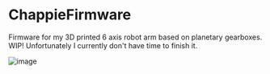 # ChappieFirmware
Firmware for my 3D printed 6 axis robot arm based on planetary gearboxes. 
WIP! Unfortunately I currently don't have time to finish it.

![image](https://user-images.githubusercontent.com/32803118/209453179-de7ab62e-4f57-4622-8a81-7cac966d315b.png)
